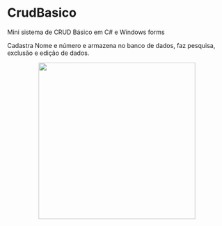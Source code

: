 # CrudBasico
Mini sistema de CRUD Básico em C# e Windows forms

Cadastra Nome e número e armazena no banco de dados,
faz pesquisa, exclusão e edição de dados.

<div align="center">
<img src="https://user-images.githubusercontent.com/106406909/178802728-80f8ba42-4ed1-4e17-be3e-05f104a33bed.png" width="360px" />
</div>


